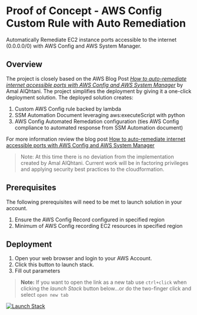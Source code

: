 # Proof of Concept - AWS Config Custom Rule with Auto Remediation

Automatically Remediate EC2 instance ports accessible to the internet (0.0.0.0/0) with AWS Config and AWS System Manager.

## Overview

The project is closely based on the AWS Blog Post *[How to auto-remediate internet accessible ports with AWS Config and AWS System Manager](https://aws.amazon.com/blogs/security/how-to-auto-remediate-internet-accessible-ports-with-aws-config-and-aws-system-manager/)* by Amal AlQhtani. The project simplifies the deployment by giving it a one-click deployment solution. The deployed solution creates:

1. Custom AWS Config rule backed by lambda
2. SSM Automation Document leveraging aws:executeScript with python
3. AWS Config Automated Remedation configuration (ties AWS Config compliance to automated response from SSM Automation document)

For more information review the blog post [How to auto-remediate internet accessible ports with AWS Config and AWS System Manager](https://aws.amazon.com/blogs/security/how-to-auto-remediate-internet-accessible-ports-with-aws-config-and-aws-system-manager/)

> Note: At this time there is no deviation from the implementation created by Amal AlQhtani. Current work will be in factoring privileges and applying security best practices to the cloudformation.

## Prerequisites

The following prerequisites will need to be met to launch solution in your account.

1. Ensure the AWS Config Record configured in specified region
2. Minimum of AWS Config recording EC2 resources in specified region


## Deployment

1. Open your web browser and login to your AWS Account.
2. Click this button to launch stack.
3. Fill out parameters

> **Note:** If you want to open the link as a new tab use `ctrl+click` when clicking the *launch Stack* button below...or do the two-finger click and select `open new tab`

[![Launch Stack](https://cdn.rawgit.com/buildkite/cloudformation-launch-stack-button-svg/master/launch-stack.svg)](https://console.aws.amazon.com/cloudformation/home#/stacks/new?templateURL=https://rolston-cloud-library.s3.amazonaws.com/grolston-aws/aws-config-ssm-autoremediation/main.yml)